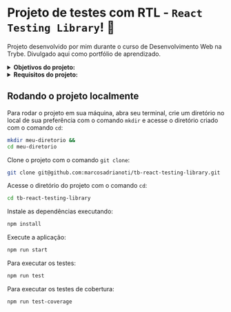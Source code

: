 # Projeto de testes com RTL - `React Testing Library`! :test_tube:
Projeto desenvolvido por mim durante o curso de Desenvolvimento Web na Trybe. Divulgado aqui como portfólio de aprendizado.

<details>
<summary><strong>Objetivos do projeto:</strong></summary>

  * Desenvolver testes para uma aplicação `React` que já está criada e configurada, utilizando `Jest` e a biblioteca `React Testing Library`.
  * Verificar se eu era capaz de:
    * Utilizar os seletores `queries` da `React-Testing-Library` em testes automatizados.
    * Simular eventos com a `React-Testing-Library` em testes automatizados.
    * Testar fluxos lógicos assíncronos com a `React-Testing-Library`.
    * Escrever testes que permitam a refatoração da estrutura dos componentes da aplicação sem necessidade de serem alterados.
    * Testar `inputs`.
</details>
<details>
<summary><strong> Requisitos do projeto:</strong></summary>

  * Teste o componente `<App.js />`.
  * Teste o componente `<About.js />`.
  * Teste o componente `<FavoritePokemon.js />`.
  * Teste o componente `<NotFound.js />`.
  * Teste o componente `<Pokedex.js />`.
  * Teste o componente `<Pokemon.js />`.
  * Teste o componente `<PokemonDetails.js />`.
</details>
  
## Rodando o projeto localmente

Para rodar o projeto em sua máquina, abra seu terminal, crie um diretório no local de sua preferência com o comando `mkdir` e acesse o diretório criado com o comando `cd`:

```bash
mkdir meu-diretorio &&
cd meu-diretorio
```

Clone o projeto com o comando `git clone`:

```bash
git clone git@github.com:marcosadrianoti/tb-react-testing-library.git
```

Acesse o diretório do projeto com o comando `cd`:

```bash
cd tb-react-testing-library
```

Instale as dependências executando:

```bash
npm install
```

Execute a aplicação:

```bash
npm run start
```

Para executar os testes:

```bash
npm run test
```

Para executar os testes de cobertura:

```bash
npm run test-coverage
```
